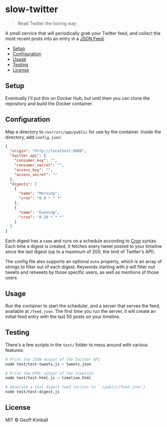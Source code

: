 # slow-twitter

> Read Twitter the boring way

A small service that will periodically grab your Twitter feed, and collect the most recent posts
into an entry in a [JSON Feed](https://www.jsonfeed.org/).

- [Setup](#setup)
- [Configuration](#configuration)
- [Usage](#usage)
- [Testing](#testing)
- [License](#license)

## Setup

Eventually I'll put this on Docker Hub, but until then you can clone the repository and build the
Docker container.

## Configuration

Map a directory to `/usr/src/app/public` for use by the container. Inside the directory,
add `config.json`:

```json
{
  "origin": "http://localhost:8080",
  "twitter_api": {
    "consumer_key": "",
    "consumer_secret": "",
    "access_key": "",
    "access_secret": ""
  },
  "digests": [
    {
      "name": "Morning",
      "cron": "0 9 * * *"
    },
    {
      "name": "Evening",
      "cron": "0 20 * * *"
    }
  ]
}
```

Each digest has a `name` and runs on a schedule according to
[Cron](https://en.wikipedia.org/wiki/Cron) syntax. Each time a digest is created, it fetches every
tweet posted to your timeline since the last digest (up to a maximum of 200, the limit of
Twitter's API).

The config file also supports an optional `mute` property, which is an array of strings to filter
out of each digest. Keywords starting with `@` will filter out tweets and retweets by those specific
users, as well as mentions of those users.

## Usage

Run the container to start the scheduler, and a server that serves the feed, available
at `/feed.json`. The first time you run the server, it will create an initial feed entry with the
last 50 posts on your timeline.

## Testing

There's a few scripts in the `test/` folder to mess around with various features:

```bash
# Print the JSON output of the Twitter API
node test/test-tweets.js > tweets.json

# Print the HTML output of the timeline
node test/test-html.js > timeline.html

# Generate a test digest feed (writes to `./public/feed.json`)
node test/test-digest.js
```

## License

MIT &copy; Geoff Kimball
